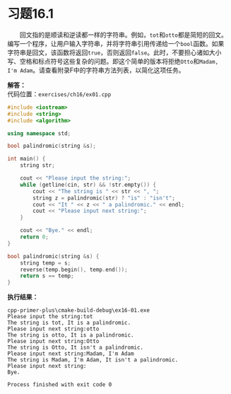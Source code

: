 # 习题16.1

&emsp;&emsp;回文指的是顺读和逆读都一样的字符串。例如，`tot`和`otto`都是简短的回文。编写一个程序，让用户输入字符串，并将字符串引用传递给一个`bool`函数。如果字符串是回文，该函数将返回`true`，否则返回`false`。此时，不要担心诸如大小写、空格和标点符号这些复杂的问题。即这个简单的版本将拒绝`Otto`和`Madam, I'm Adam`。请查看附录F中的字符串方法列表，以简化这项任务。

**解答：**  
代码位置：`exercises/ch16/ex01.cpp`

```c++
#include <iostream>
#include <string>
#include <algorithm>

using namespace std;

bool palindromic(string &s);

int main() {
    string str;

    cout << "Please input the string:";
    while (getline(cin, str) && !str.empty()) {
        cout << "The string is " << str << ", ";
        string z = palindromic(str) ? "is" : "isn't";
        cout << "It " << z << " a palindromic." << endl;
        cout << "Please input next string:";
    }

    cout << "Bye." << endl;
    return 0;
}

bool palindromic(string &s) {
    string temp = s;
    reverse(temp.begin(), temp.end());
    return s == temp;
}
```

**执行结果：**  
```
cpp-primer-plus\cmake-build-debug\ex16-01.exe
Please input the string:tot
The string is tot, It is a palindromic.
Please input next string:otto
The string is otto, It is a palindromic.
Please input next string:Otto
The string is Otto, It isn't a palindromic.
Please input next string:Madam, I'm Adam
The string is Madam, I'm Adam, It isn't a palindromic.
Please input next string:
Bye.

Process finished with exit code 0
```